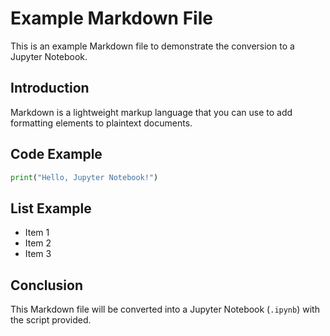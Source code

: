# Example Markdown File

This is an example Markdown file to demonstrate the conversion to a Jupyter Notebook.

## Introduction

Markdown is a lightweight markup language that you can use to add formatting elements to plaintext documents.

## Code Example

```python
print("Hello, Jupyter Notebook!")
```

## List Example

- Item 1
- Item 2
- Item 3

## Conclusion

This Markdown file will be converted into a Jupyter Notebook (`.ipynb`) with the script provided.

